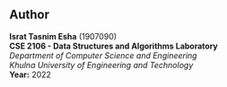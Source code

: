 ## Author  

**Israt Tasnim Esha** (1907090)  
**CSE 2106 - Data Structures and Algorithms Laboratory**  
*Department of Computer Science and Engineering*  
*Khulna University of Engineering and Technology*         
**Year:** 2022
